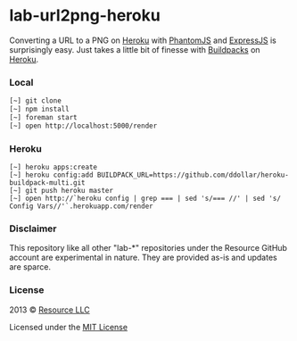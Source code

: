 
# lab-url2png-heroku

Converting a URL to a PNG on [Heroku](http://heroku.com) with
[PhantomJS](http://phantomjs.org/) and [ExpressJS](http://expressjs.com/) is
surprisingly easy. Just takes a little bit of finesse with
[Buildpacks](https://devcenter.heroku.com/articles/buildpack-binaries) on
[Heroku](http://heroku.com).

### Local

```sh
[~] git clone
[~] npm install
[~] foreman start
[~] open http://localhost:5000/render
```

### Heroku

```
[~] heroku apps:create
[~] heroku config:add BUILDPACK_URL=https://github.com/ddollar/heroku-buildpack-multi.git
[~] git push heroku master
[~] open http://`heroku config | grep === | sed 's/=== //' | sed 's/ Config Vars//'`.herokuapp.com/render
```

### Disclaimer

This repository like all other "lab-&#42;" repositories under the Resource GitHub
account are experimental in nature. They are provided as-is and updates are sparce.

### License

2013 &copy; [Resource LLC](http://resource.com)

Licensed under the [MIT License](blob/master/LICENSE)

